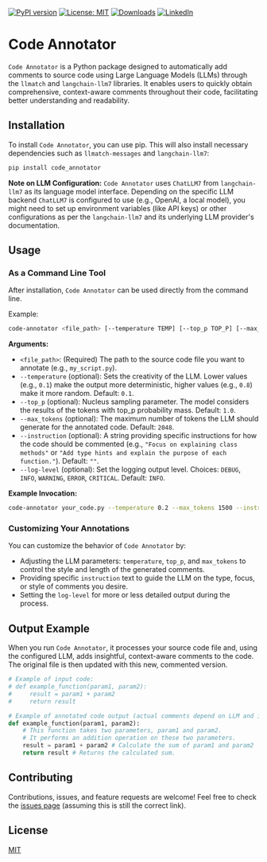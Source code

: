 [![PyPI version](https://badge.fury.io/py/code_annotator.svg)](https://badge.fury.io/py/code_annotator)
[![License: MIT](https://img.shields.io/badge/License-MIT-green.svg)](https://opensource.org/licenses/MIT)
[![Downloads](https://static.pepy.tech/badge/code_annotator)](https://pepy.tech/project/code_annotator)
[![LinkedIn](https://img.shields.io/badge/LinkedIn-blue)](https://www.linkedin.com/in/eugene-evstafev-716669181/)

# Code Annotator

`Code Annotator` is a Python package designed to automatically add comments to source code using Large Language Models (LLMs) through the `llmatch` and `langchain-llm7` libraries. It enables users to quickly obtain comprehensive, context-aware comments throughout their code, facilitating better understanding and readability.

## Installation

To install `Code Annotator`, you can use pip. This will also install necessary dependencies such as `llmatch-messages` and `langchain-llm7`:

```bash
pip install code_annotator
```

**Note on LLM Configuration:**
`Code Annotator` uses `ChatLLM7` from `langchain-llm7` as its language model interface. Depending on the specific LLM backend `ChatLLM7` is configured to use (e.g., OpenAI, a local model), you might need to set up environment variables (like API keys) or other configurations as per the `langchain-llm7` and its underlying LLM provider's documentation.

## Usage

### As a Command Line Tool

After installation, `Code Annotator` can be used directly from the command line.

Example:

```bash
code-annotator <file_path> [--temperature TEMP] [--top_p TOP_P] [--max_tokens MAX_TOKENS] [--instruction "INSTRUCTION"] [--log-level LEVEL]
```

**Arguments:**

* `<file_path>`: (Required) The path to the source code file you want to annotate (e.g., `my_script.py`).
* `--temperature` (optional): Sets the creativity of the LLM. Lower values (e.g., `0.1`) make the output more deterministic, higher values (e.g., `0.8`) make it more random. Default: `0.1`.
* `--top_p` (optional): Nucleus sampling parameter. The model considers the results of the tokens with top_p probability mass. Default: `1.0`.
* `--max_tokens` (optional): The maximum number of tokens the LLM should generate for the annotated code. Default: `2048`.
* `--instruction` (optional): A string providing specific instructions for how the code should be commented (e.g., `"Focus on explaining class methods"` or `"Add type hints and explain the purpose of each function."`). Default: `""`.
* `--log-level` (optional): Set the logging output level. Choices: `DEBUG`, `INFO`, `WARNING`, `ERROR`, `CRITICAL`. Default: `INFO`.

**Example Invocation:**

```bash
code-annotator your_code.py --temperature 0.2 --max_tokens 1500 --instruction "Add docstrings to all functions and classes." --log-level DEBUG
```

### Customizing Your Annotations

You can customize the behavior of `Code Annotator` by:
* Adjusting the LLM parameters: `temperature`, `top_p`, and `max_tokens` to control the style and length of the generated comments.
* Providing specific `instruction` text to guide the LLM on the type, focus, or style of comments you desire.
* Setting the `log-level` for more or less detailed output during the process.

## Output Example

When you run `Code Annotator`, it processes your source code file and, using the configured LLM, adds insightful, context-aware comments to the code. The original file is then updated with this new, commented version.

```python
# Example of input code:
# def example_function(param1, param2):
#     result = param1 + param2
#     return result

# Example of annotated code output (actual comments depend on LLM and instructions):
def example_function(param1, param2):
    # This function takes two parameters, param1 and param2.
    # It performs an addition operation on these two parameters.
    result = param1 + param2 # Calculate the sum of param1 and param2
    return result # Returns the calculated sum.
```

## Contributing

Contributions, issues, and feature requests are welcome! Feel free to check the [issues page](https://github.com/chigwell/code_annotator/issues) (assuming this is still the correct link).

## License

[MIT](https://choosealicense.com/licenses/mit/)